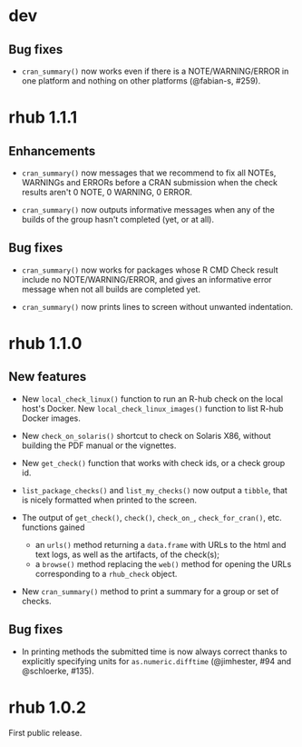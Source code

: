 
# dev

## Bug fixes

* `cran_summary()` now works even if there is a NOTE/WARNING/ERROR in one platform and nothing on other platforms (@fabian-s, #259).

# rhub 1.1.1

## Enhancements

* `cran_summary()` now messages that we recommend to fix all NOTEs, WARNINGs 
  and ERRORs before a CRAN submission when the check results aren't 0 NOTE, 0
  WARNING, 0 ERROR.
  
* `cran_summary()` now outputs informative messages when any of the builds 
  of the group hasn't completed (yet, or at all).

## Bug fixes

* `cran_summary()` now works for packages whose R CMD Check result include 
  no NOTE/WARNING/ERROR, and gives an informative error message when not all 
  builds are completed yet.

* `cran_summary()` now prints lines to screen without unwanted indentation.

# rhub 1.1.0

## New features

* New `local_check_linux()` function to run an R-hub check on the local
  host's Docker. New `local_check_linux_images()` function to list R-hub
  Docker images.

* New `check_on_solaris()` shortcut to check on Solaris X86, without
  building the PDF manual or the vignettes.

* New `get_check()` function that works with check ids, or a check group id.

* `list_package_checks()` and `list_my_checks()` now output a `tibble`, that 
  is nicely formatted when printed to the screen.

* The output of `get_check()`, `check()`, `check_on_`, `check_for_cran()`,
  etc. functions gained
    * an `urls()` method returning a `data.frame` with URLs to the html and
    text logs, as well as the artifacts, of the check(s);
    * a `browse()` method replacing the `web()` method for opening the
  URLs corresponding to a `rhub_check` object.

* New `cran_summary()` method to print a summary for a group or set of
  checks.

## Bug fixes

* In printing methods the submitted time is now always correct thanks to
  explicitly specifying units for `as.numeric.difftime` (@jimhester, #94
  and @schloerke, #135).

# rhub 1.0.2

First public release.
